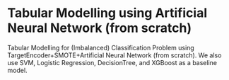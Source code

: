 # Tabular Modelling using Artificial Neural Network (from scratch)
Tabular Modelling for (Imbalanced) Classification Problem using TargetEncoder+SMOTE+Artificial Neural Network (from scratch). We also use SVM, Logistic Regression, DecisionTree, and XGBoost as a baseline model.
